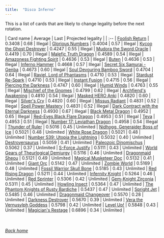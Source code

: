 ```yaml
---
title:  "Disco Inferno"
---
```


This is a list of cards that are likely to change legality before the next rotation.

| Card name | Average | Last | Projected legality |
| :-- |
[Foolish Return](https://db.ygoprodeck.com/card/?search=Foolish%20Return) | 0.3408 | 0.68 | Illegal |
[Glorious Numbers](https://db.ygoprodeck.com/card/?search=Glorious%20Numbers) | 0.4004 | 0.57 | Illegal |
[Kycoo the Ghost Destroyer](https://db.ygoprodeck.com/card/?search=Kycoo%20the%20Ghost%20Destroyer) | 0.4247 | 0.55 | Illegal |
[Mudora the Sword Oracle](https://db.ygoprodeck.com/card/?search=Mudora%20the%20Sword%20Oracle) | 0.4419 | 0.70 | Illegal |
[Malefic Truth Dragon](https://db.ygoprodeck.com/card/?search=Malefic%20Truth%20Dragon) | 0.4589 | 0.54 | Illegal |
[Amazoness Fighting Spirit](https://db.ygoprodeck.com/card/?search=Amazoness%20Fighting%20Spirit) | 0.4636 | 0.53 | Illegal |
[Buten](https://db.ygoprodeck.com/card/?search=Buten) | 0.4636 | 0.53 | Illegal |
[Inferno Hammer](https://db.ygoprodeck.com/card/?search=Inferno%20Hammer) | 0.4668 | 0.57 | Illegal |
[Secret Six Samurai - Genba](https://db.ygoprodeck.com/card/?search=Secret%20Six%20Samurai%20-%20Genba) | 0.4673 | 0.60 | Illegal |
[Soul Devouring Bamboo Sword](https://db.ygoprodeck.com/card/?search=Soul%20Devouring%20Bamboo%20Sword) | 0.4704 | 0.64 | Illegal |
[Raviel, Lord of Phantasms](https://db.ygoprodeck.com/card/?search=Raviel,%20Lord%20of%20Phantasms) | 0.4710 | 0.53 | Illegal |
[Stardust Re-Spark](https://db.ygoprodeck.com/card/?search=Stardust%20Re-Spark) | 0.4710 | 0.53 | Illegal |
[Instant Fusion](https://db.ygoprodeck.com/card/?search=Instant%20Fusion) | 0.4715 | 0.56 | Illegal |
[Piercing the Darkness](https://db.ygoprodeck.com/card/?search=Piercing%20the%20Darkness) | 0.4747 | 0.60 | Illegal |
[Humid Winds](https://db.ygoprodeck.com/card/?search=Humid%20Winds) | 0.4763 | 0.55 | Illegal |
[Mischief of the Gnomes](https://db.ygoprodeck.com/card/?search=Mischief%20of%20the%20Gnomes) | 0.4799 | 0.62 | Illegal |
[Archfiend's Awakening](https://db.ygoprodeck.com/card/?search=Archfiend's%20Awakening) | 0.4810 | 0.54 | Illegal |
[Masked HERO Anki](https://db.ygoprodeck.com/card/?search=Masked%20HERO%20Anki) | 0.4820 | 0.60 | Illegal |
[Silver's Cry](https://db.ygoprodeck.com/card/?search=Silver's%20Cry) | 0.4820 | 0.60 | Illegal |
[Missus Radiant](https://db.ygoprodeck.com/card/?search=Missus%20Radiant) | 0.4831 | 0.52 | Illegal |
[Spell Power Mastery](https://db.ygoprodeck.com/card/?search=Spell%20Power%20Mastery) | 0.4831 | 0.52 | Illegal |
[Dark Contract with the Eternal Darkness](https://db.ygoprodeck.com/card/?search=Dark%20Contract%20with%20the%20Eternal%20Darkness) | 0.4930 | 0.67 | Illegal |
[Black Metal Dragon](https://db.ygoprodeck.com/card/?search=Black%20Metal%20Dragon) | 0.4952 | 0.65 | Illegal |
[Red-Eyes Black Flare Dragon](https://db.ygoprodeck.com/card/?search=Red-Eyes%20Black%20Flare%20Dragon) | 0.4953 | 0.51 | Illegal |
[Teva](https://db.ygoprodeck.com/card/?search=Teva) | 0.4953 | 0.51 | Illegal |
[Number 17: Leviathan Dragon](https://db.ygoprodeck.com/card/?search=Number%2017:%20Leviathan%20Dragon) | 0.4958 | 0.54 | Illegal |
[Thunder of Ruler](https://db.ygoprodeck.com/card/?search=Thunder%20of%20Ruler) | 0.5016 | 0.45 | Unlimited |
[Nidhogg, Generaider Boss of Ice](https://db.ygoprodeck.com/card/?search=Nidhogg,%20Generaider%20Boss%20of%20Ice) | 0.5021 | 0.48 | Unlimited |
[White Rose Dragon](https://db.ygoprodeck.com/card/?search=White%20Rose%20Dragon) | 0.5021 | 0.48 | Unlimited |
[Number S39: Utopia the Lightning](https://db.ygoprodeck.com/card/?search=Number%20S39:%20Utopia%20the%20Lightning) | 0.5032 | 0.40 | Unlimited |
[Destroyersaurus](https://db.ygoprodeck.com/card/?search=Destroyersaurus) | 0.5059 | 0.41 | Unlimited |
[Paleozoic Dinomischus](https://db.ygoprodeck.com/card/?search=Paleozoic%20Dinomischus) | 0.5062 | 0.37 | Unlimited |
[S-Force Justify](https://db.ygoprodeck.com/card/?search=S-Force%20Justify) | 0.5111 | 0.43 | Unlimited |
[World Gears of Theurlogical Demiurgy](https://db.ygoprodeck.com/card/?search=World%20Gears%20of%20Theurlogical%20Demiurgy) | 0.5116 | 0.46 | Unlimited |
[Dragonmaid Sheou](https://db.ygoprodeck.com/card/?search=Dragonmaid%20Sheou) | 0.5121 | 0.49 | Unlimited |
[Magical Musketeer Doc](https://db.ygoprodeck.com/card/?search=Magical%20Musketeer%20Doc) | 0.5132 | 0.41 | Unlimited |
[Giant Orc](https://db.ygoprodeck.com/card/?search=Giant%20Orc) | 0.5142 | 0.47 | Unlimited |
[Zombie World](https://db.ygoprodeck.com/card/?search=Zombie%20World) | 0.5169 | 0.48 | Unlimited |
[Fossil Warrior Skull Bone](https://db.ygoprodeck.com/card/?search=Fossil%20Warrior%20Skull%20Bone) | 0.5185 | 0.43 | Unlimited |
[Red Rising Dragon](https://db.ygoprodeck.com/card/?search=Red%20Rising%20Dragon) | 0.5211 | 0.44 | Unlimited |
[Infernity Knight](https://db.ygoprodeck.com/card/?search=Infernity%20Knight) | 0.5264 | 0.46 | Unlimited |
[Red Sprinter](https://db.ygoprodeck.com/card/?search=Red%20Sprinter) | 0.5306 | 0.42 | Unlimited |
[Gem-Knight Zirconia](https://db.ygoprodeck.com/card/?search=Gem-Knight%20Zirconia) | 0.5311 | 0.45 | Unlimited |
[Howling Insect](https://db.ygoprodeck.com/card/?search=Howling%20Insect) | 0.5364 | 0.47 | Unlimited |
[The Phantom Knights of Rusty Bardiche](https://db.ygoprodeck.com/card/?search=The%20Phantom%20Knights%20of%20Rusty%20Bardiche) | 0.5437 | 0.47 | Unlimited |
[Spright Jet](https://db.ygoprodeck.com/card/?search=Spright%20Jet) | 0.5485 | 0.46 | Unlimited |
[Dragonmaid Changeover](https://db.ygoprodeck.com/card/?search=Dragonmaid%20Changeover) | 0.5570 | 0.28 | Unlimited |
[Darkness Destroyer](https://db.ygoprodeck.com/card/?search=Darkness%20Destroyer) | 0.5670 | 0.39 | Unlimited |
[Vera the Vernusylph Goddess](https://db.ygoprodeck.com/card/?search=Vera%20the%20Vernusylph%20Goddess) | 0.5798 | 0.42 | Unlimited |
[Level Up!](https://db.ygoprodeck.com/card/?search=Level%20Up!) | 0.5848 | 0.43 | Unlimited |
[Magician's Restage](https://db.ygoprodeck.com/card/?search=Magician's%20Restage) | 0.6896 | 0.34 | Unlimited |

<br>

###### [Back home](index)